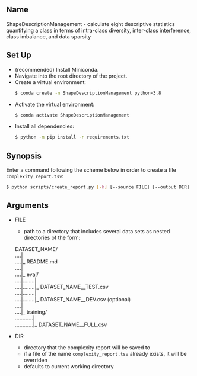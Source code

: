 ## Name
ShapeDescriptionManagement - calculate eight descriptive statistics quantifying a class in terms of intra-class diversity, inter-class
interference, class imbalance, and data sparsity

## Set Up
+ (recommended) Install Miniconda.
+ Navigate into the root directory of the project.
+ Create a virtual environment:
   ```sh
   $ conda create -n ShapeDescriptionManagement python=3.8
   ```
+ Activate the virtual environment:
   ```sh
   $ conda activate ShapeDescriptionManagement
   ```
+ Install all dependencies:
   ```sh
   $ python -m pip install -r requirements.txt
   ```

## Synopsis
Enter a command following the scheme below in order to create a file `complexity_report.tsv`:
   ```sh
   $ python scripts/create_report.py [-h] [--source FILE] [--output DIR]
   ```

## Arguments
+ FILE
    + path to a directory that includes several data sets as nested directories of the form:

    DATASET_NAME/  
    ....|  
    ....|_ README.md  
    ....|  
    ....|_ eval/  
    ....|........|  
    ....|........|_ DATASET_NAME__TEST.csv  
    ....|........|  
    ....|........|_ DATASET_NAME__DEV.csv (optional)  
    ....|  
    ....|_ training/  
    ............|  
    ............|_ DATASET_NAME__FULL.csv  
  
+ DIR
    + directory that the complexity report will be saved to
    + if a file of the name `complexity_report.tsv` already exists, it will be overriden
    + defaults to current working directory
